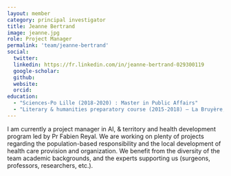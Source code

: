 ```yaml
---
layout: member
category: principal investigator
title: Jeanne Bertrand
image: jeanne.jpg
role: Project Manager
permalink: 'team/jeanne-bertrand'
social:
  twitter:
  linkedin: https://fr.linkedin.com/in/jeanne-bertrand-029300119
  google-scholar:
  github:
  website:
  orcid:
education:
  - "Sciences-Po Lille (2018-2020) : Master in Public Affairs"
  - "Literary & humanities preparatory course (2015-2018) – La Bruyère, Versailles"
---
```


I am currently a project manager in AI, & territory and health development program led by Pr Fabien Reyal. We are working on plenty of projects regarding the population-based responsibility and the local development of health care provision and organization. We benefit from the diversity of the team academic backgrounds, and the experts supporting us (surgeons, professors, researchers, etc.).
